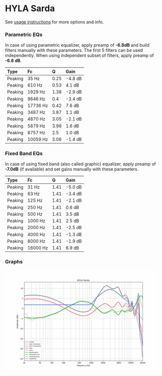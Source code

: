 # HYLA Sarda
See [usage instructions](https://github.com/jaakkopasanen/AutoEq#usage) for more options and info.

### Parametric EQs
In case of using parametric equalizer, apply preamp of **-6.8dB** and build filters manually
with these parameters. The first 5 filters can be used independently.
When using independent subset of filters, apply preamp of **-6.8 dB**.

| Type    | Fc       |    Q | Gain    |
|:--------|:---------|:-----|:--------|
| Peaking | 35 Hz    | 0.25 | -4.8 dB |
| Peaking | 610 Hz   | 0.53 | 4.1 dB  |
| Peaking | 1929 Hz  | 1.38 | -2.9 dB |
| Peaking | 9646 Hz  | 0.4  | -3.4 dB |
| Peaking | 17736 Hz | 0.42 | 7.6 dB  |
| Peaking | 3487 Hz  | 3.87 | 1.1 dB  |
| Peaking | 4870 Hz  | 3.05 | -2.1 dB |
| Peaking | 5879 Hz  | 3.98 | 1.6 dB  |
| Peaking | 8757 Hz  | 2.5  | 1.0 dB  |
| Peaking | 10059 Hz | 3.06 | -1.4 dB |

### Fixed Band EQs
In case of using fixed band (also called graphic) equalizer, apply preamp of **-7.0dB**
(if available) and set gains manually with these parameters.

| Type    | Fc       |    Q | Gain    |
|:--------|:---------|:-----|:--------|
| Peaking | 31 Hz    | 1.41 | -5.0 dB |
| Peaking | 63 Hz    | 1.41 | -3.4 dB |
| Peaking | 125 Hz   | 1.41 | -2.1 dB |
| Peaking | 250 Hz   | 1.41 | 0.6 dB  |
| Peaking | 500 Hz   | 1.41 | 3.5 dB  |
| Peaking | 1000 Hz  | 1.41 | 2.5 dB  |
| Peaking | 2000 Hz  | 1.41 | -2.5 dB |
| Peaking | 4000 Hz  | 1.41 | -1.3 dB |
| Peaking | 8000 Hz  | 1.41 | -1.9 dB |
| Peaking | 16000 Hz | 1.41 | 6.9 dB  |

### Graphs
![](./HYLA%20Sarda.png)